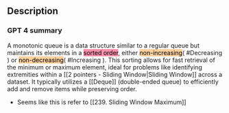 ## Description
### GPT 4 summary
A monotonic queue is a data structure similar to a regular queue but maintains its elements in a <mark style="background: #FF5582A6;">sorted order</mark>, either <mark style="background: #FFB86CA6;">non-increasing</mark>( #Decreasing ) or <mark style="background: #FFB86CA6;">non-decreasing</mark>( #Increasing ). This sorting allows for fast retrieval of the minimum or maximum element, ideal for problems like identifying extremities within a [[2 pointers - Sliding Window|Sliding Window]] across a dataset. It typically utilizes a [[Deque]] (double-ended queue) to efficiently add and remove items while preserving order.
- Seems like this is refer to [[239. Sliding Window Maximum]]